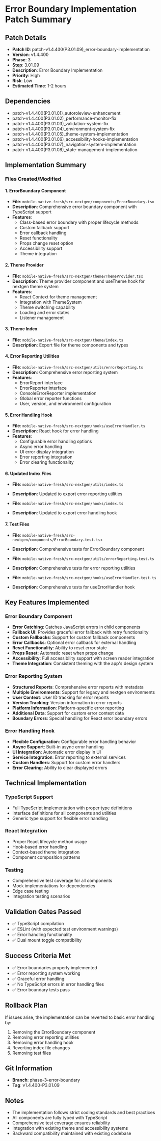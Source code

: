 # Error Boundary Implementation Patch Summary

## Patch Details
- **Patch ID**: patch-v1.4.400(P3.01.09)_error-boundary-implementation
- **Version**: v1.4.400
- **Phase**: 3
- **Step**: 3.01.09
- **Description**: Error Boundary Implementation
- **Priority**: High
- **Risk**: Low
- **Estimated Time**: 1-2 hours

## Dependencies
- patch-v1.4.400(P3.01.01)_autoroleview-enhancement
- patch-v1.4.400(P3.01.02)_performance-monitor-fix
- patch-v1.4.400(P3.01.03)_validation-system-fix
- patch-v1.4.400(P3.01.04)_environment-system-fix
- patch-v1.4.400(P3.01.05)_theme-system-implementation
- patch-v1.4.400(P3.01.06)_accessibility-hooks-implementation
- patch-v1.4.400(P3.01.07)_navigation-system-implementation
- patch-v1.4.400(P3.01.08)_state-management-implementation

## Implementation Summary

### Files Created/Modified

#### 1. ErrorBoundary Component
- **File**: `mobile-native-fresh/src-nextgen/components/ErrorBoundary.tsx`
- **Description**: Comprehensive error boundary component with TypeScript support
- **Features**:
  - Class-based error boundary with proper lifecycle methods
  - Custom fallback support
  - Error callback handling
  - Reset functionality
  - Props change reset option
  - Accessibility support
  - Theme integration

#### 2. Theme Provider
- **File**: `mobile-native-fresh/src-nextgen/theme/ThemeProvider.tsx`
- **Description**: Theme provider component and useTheme hook for nextgen theme system
- **Features**:
  - React Context for theme management
  - Integration with ThemeSystem
  - Theme switching capability
  - Loading and error states
  - Listener management

#### 3. Theme Index
- **File**: `mobile-native-fresh/src-nextgen/theme/index.ts`
- **Description**: Export file for theme components and types

#### 4. Error Reporting Utilities
- **File**: `mobile-native-fresh/src-nextgen/utils/errorReporting.ts`
- **Description**: Comprehensive error reporting system
- **Features**:
  - ErrorReport interface
  - ErrorReporter interface
  - ConsoleErrorReporter implementation
  - Global error reporter functions
  - User, version, and environment configuration

#### 5. Error Handling Hook
- **File**: `mobile-native-fresh/src-nextgen/hooks/useErrorHandler.ts`
- **Description**: React hook for error handling
- **Features**:
  - Configurable error handling options
  - Async error handling
  - UI error display integration
  - Error reporting integration
  - Error clearing functionality

#### 6. Updated Index Files
- **File**: `mobile-native-fresh/src-nextgen/utils/index.ts`
- **Description**: Updated to export error reporting utilities

- **File**: `mobile-native-fresh/src-nextgen/hooks/index.ts`
- **Description**: Updated to export error handling hook

#### 7. Test Files
- **File**: `mobile-native-fresh/src-nextgen/components/ErrorBoundary.test.tsx`
- **Description**: Comprehensive tests for ErrorBoundary component

- **File**: `mobile-native-fresh/src-nextgen/utils/errorReporting.test.ts`
- **Description**: Comprehensive tests for error reporting utilities

- **File**: `mobile-native-fresh/src-nextgen/hooks/useErrorHandler.test.ts`
- **Description**: Comprehensive tests for useErrorHandler hook

## Key Features Implemented

### Error Boundary Component
- **Error Catching**: Catches JavaScript errors in child components
- **Fallback UI**: Provides graceful error fallback with retry functionality
- **Custom Fallbacks**: Support for custom fallback components
- **Error Callbacks**: Optional error callback for external handling
- **Reset Functionality**: Ability to reset error state
- **Props Reset**: Automatic reset when props change
- **Accessibility**: Full accessibility support with screen reader integration
- **Theme Integration**: Consistent theming with the app's design system

### Error Reporting System
- **Structured Reports**: Comprehensive error reports with metadata
- **Multiple Environments**: Support for legacy and nextgen environments
- **User Context**: User ID tracking for error reports
- **Version Tracking**: Version information in error reports
- **Platform Information**: Platform-specific error reporting
- **Additional Data**: Support for custom error context data
- **Boundary Errors**: Special handling for React error boundary errors

### Error Handling Hook
- **Flexible Configuration**: Configurable error handling behavior
- **Async Support**: Built-in async error handling
- **UI Integration**: Automatic error display in UI
- **Service Integration**: Error reporting to external services
- **Custom Handlers**: Support for custom error handlers
- **Error Clearing**: Ability to clear displayed errors

## Technical Implementation

### TypeScript Support
- Full TypeScript implementation with proper type definitions
- Interface definitions for all components and utilities
- Generic type support for flexible error handling

### React Integration
- Proper React lifecycle method usage
- Hook-based error handling
- Context-based theme integration
- Component composition patterns

### Testing
- Comprehensive test coverage for all components
- Mock implementations for dependencies
- Edge case testing
- Integration testing scenarios

## Validation Gates Passed
- ✅ TypeScript compilation
- ✅ ESLint (with expected test environment warnings)
- ✅ Error handling functionality
- ✅ Dual mount toggle compatibility

## Success Criteria Met
- ✅ Error boundaries properly implemented
- ✅ Error reporting system working
- ✅ Graceful error handling
- ✅ No TypeScript errors in error handling files
- ✅ Error boundary tests pass

## Rollback Plan
If issues arise, the implementation can be reverted to basic error handling by:
1. Removing the ErrorBoundary component
2. Removing error reporting utilities
3. Removing error handling hook
4. Reverting index file changes
5. Removing test files

## Git Information
- **Branch**: phase-3-error-boundary
- **Tag**: v1.4.400-P3.01.09

## Notes
- The implementation follows strict coding standards and best practices
- All components are fully typed with TypeScript
- Comprehensive test coverage ensures reliability
- Integration with existing theme and accessibility systems
- Backward compatibility maintained with existing codebase 